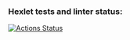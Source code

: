 ### Hexlet tests and linter status:
[![Actions Status](https://github.com/dotADmit/layout-designer-project-lvl2/workflows/hexlet-check/badge.svg)](https://github.com/dotADmit/layout-designer-project-lvl2/actions)